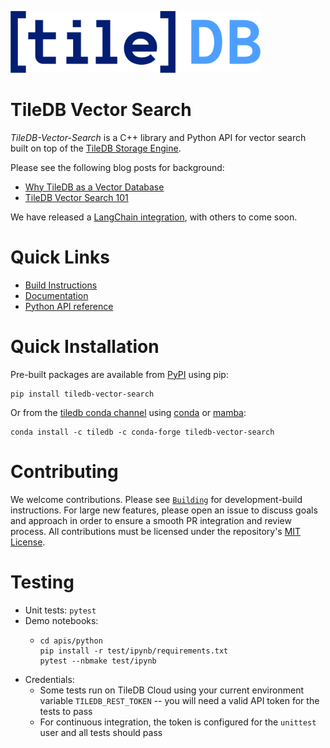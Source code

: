 <a href="https://tiledb.com"><img src="https://github.com/TileDB-Inc/TileDB/raw/dev/doc/source/_static/tiledb-logo_color_no_margin_@4x.png" alt="TileDB logo" width="400"></a>



# TileDB Vector Search

*TileDB-Vector-Search* is a C++ library and Python API for vector search built on top of the [TileDB Storage Engine](https://github.com/TileDB-Inc/TileDB).

Please see the following blog posts for background:

* [Why TileDB as a Vector Database](https://tiledb.com/blog/why-tiledb-as-a-vector-database)
* [TileDB Vector Search 101](https://tiledb.com/blog/tiledb-101-vector-search/)

We have released a [LangChain integration](https://python.langchain.com/docs/integrations/vectorstores/tiledb), with others to come soon.

# Quick Links

* [Build Instructions](https://tiledb-inc.github.io/TileDB-Vector-Search/documentation/Building.html)
* [Documentation](https://tiledb-inc.github.io/TileDB-Vector-Search/)
* [Python API reference](https://tiledb-inc.github.io/TileDB-Vector-Search/documentation/reference/)

# Quick Installation

Pre-built packages are available from [PyPI](https://pypi.org/project/tiledb-vector-search) using pip:

```
pip install tiledb-vector-search
```

Or from the [tiledb conda channel](https://anaconda.org/tiledb/tiledb-vector-search) using
[conda](https://conda.io/docs/) or [mamba](https://github.com/mamba-org/mamba#installation):

```
conda install -c tiledb -c conda-forge tiledb-vector-search
```

# Contributing

We welcome contributions. Please see [`Building`](./documentation/Building.md) for
development-build instructions. For large new
features, please open an issue to discuss goals and approach in order
to ensure a smooth PR integration and review process. All contributions
must be licensed under the repository's [MIT License](./LICENSE).

# Testing

* Unit tests: `pytest`
* Demo notebooks:
  * ```
    cd apis/python
    pip install -r test/ipynb/requirements.txt
    pytest --nbmake test/ipynb
    ```
* Credentials:
  * Some tests run on TileDB Cloud using your current environment variable `TILEDB_REST_TOKEN` -- you will need a valid API token for the tests to pass 
  * For continuous integration, the token is configured for the `unittest` user and all tests should pass
